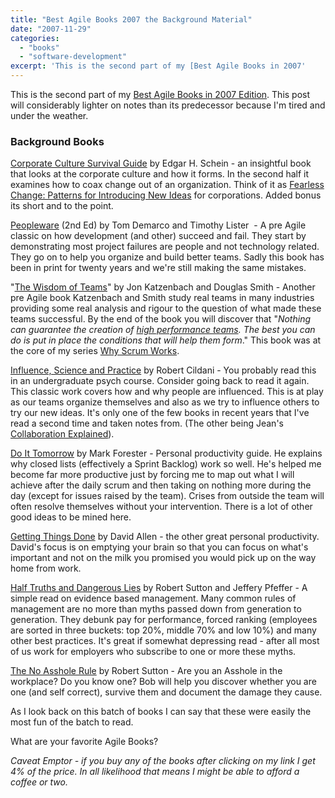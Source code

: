 ```yaml
---
title: "Best Agile Books 2007 the Background Material"
date: "2007-11-29"
categories: 
  - "books"
  - "software-development"
excerpt: 'This is the second part of my [Best Agile Books in 2007'
---
```


This is the second part of my [Best Agile Books in 2007 Edition](/blog/best-agile-book). This post will considerably lighter on notes than its predecessor because I'm tired and under the weather.

### **Background** Books

[Corporate Culture Survival Guide](https://www.amazon.com/Corporate-Culture-Survival-Guide/dp/0787946990/&tag=notesfromatoo-20) by Edgar H. Schein - an insightful book that looks at the corporate culture and how it forms. In the second half it examines how to coax change out of an organization. Think of it as [Fearless Change: Patterns for Introducing New Ideas](https://www.amazon.com/gp/product/0201741571/&tag=notesfromatoo-20) for corporations. Added bonus its short and to the point.

[Peopleware](https://www.amazon.com/Peopleware-Productive-Projects-Tom-DeMarco/dp/0932633439/&tag=notesfromatoo-20) (2nd Ed) by Tom Demarco and Timothy Lister  - A pre Agile classic on how development (and other) succeed and fail. They start by demonstrating most project failures are people and not technology related. They go on to help you organize and build better teams. Sadly this book has been in print for twenty years and we're still making the same mistakes.

"[The Wisdom of Teams](https://www.amazon.com/Wisdom-Teams-High-Performance-Organization-Essentials/dp/0060522003/&tag=notesfromatoo-20)" by Jon Katzenbach and Douglas Smith - Another pre Agile book Katzenbach and Smith study real teams in many industries providing some real analysis and rigour to the question of what made these teams successful. By the end of the book you will discover that "_Nothing can guarantee the creation of_ [_high performance teams_](https://www.amazon.com/gp/product/1567205372/&tag=notesfromatoo-20)_. The best you can do is put in place the conditions that will help them form_." This book was at the core of my series [Why Scrum Works](/blog/does-scrum-work).

[Influence, Science and Practice](https://www.amazon.com/Influence-Practice-Robert-B-Cialdini/dp/0321011473/&tag=notesfromatoo-20) by Robert Cildani - You probably read this in an undergraduate psych course. Consider going back to read it again. This classic work covers how and why people are influenced. This is at play as our teams organize themselves and also as we try to influence others to try our new ideas. It's only one of the few books in recent years that I've read a second time and taken notes from. (The other being Jean's [Collaboration Explained](https://www.amazon.com/Collaboration-Explained-Facilitation-Software-Development/dp/0321268776/&tag=notesfromatoo-20)).

[Do It Tomorrow](https://www.amazon.com/Tomorrow-Other-Secrets-Time-Management/dp/0340909129/&tag=notesfromatoo-20) by Mark Forester - Personal productivity guide. He explains why closed lists (effectively a Sprint Backlog) work so well. He's helped me become far more productive just by forcing me to map out what I will achieve after the daily scrum and then taking on nothing more during the day (except for issues raised by the team). Crises from outside the team will often resolve themselves without your intervention. There is a lot of other good ideas to be mined here.

[Getting Things Done](https://www.amazon.com/Getting-Things-Done-Stress-Free-Productivity/dp/0142000280/&tag=notesfromatoo-20) by David Allen - the other great personal productivity. David's focus is on emptying your brain so that you can focus on what's important and not on the milk you promised you would pick up on the way home from work.

[Half Truths and Dangerous Lies](https://www.amazon.com/Facts-Dangerous-Half-Truths-Total-Nonsense/dp/1591398622/&tag=notesfromatoo-20) by Robert Sutton and Jeffery Pfeffer - A simple read on evidence based management. Many common rules of management are no more than myths passed down from generation to generation. They debunk pay for performance, forced ranking (employees are sorted in three buckets: top 20%, middle 70% and low 10%) and many other best practices. It's great if somewhat depressing read - after all most of us work for employers who subscribe to one or more these myths.

[The No Asshole Rule](https://www.amazon.com/Asshole-Rule-Civilized-Workplace-Surviving/dp/0446526568/&tag=notesfromatoo-20) by Robert Sutton - Are you an Asshole in the workplace? Do you know one? Bob will help you discover whether you are one (and self correct), survive them and document the damage they cause.

As I look back on this batch of books I can say that these were easily the most fun of the batch to read.

What are your favorite Agile Books?

_Caveat Emptor - if you buy any of the books after clicking on my link I get 4% of the price. In all likelihood that means I might be able to afford a coffee or two._
